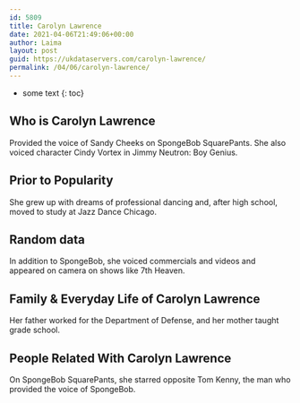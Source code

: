 ```yaml
---
id: 5809
title: Carolyn Lawrence
date: 2021-04-06T21:49:06+00:00
author: Laima
layout: post
guid: https://ukdataservers.com/carolyn-lawrence/
permalink: /04/06/carolyn-lawrence/
---
```


* some text
{: toc}


## Who is Carolyn Lawrence
                  
                  
                  
Provided the voice of Sandy Cheeks on SpongeBob SquarePants. She also voiced character Cindy Vortex in Jimmy Neutron: Boy Genius.
                  
              
            
              
            
                
                
                
## Prior to Popularity
                  
                  
                  
She grew up with dreams of professional dancing and, after high school, moved to study at Jazz Dance Chicago.
                  
              
            
              
            
                
                
                
## Random data
                  
                  
                  
In addition to SpongeBob, she voiced commercials and videos and appeared on camera on shows like 7th Heaven.
                  
              
            
              
            
                
                
                
## Family & Everyday Life of Carolyn Lawrence
                  
                  
                  
Her father worked for the Department of Defense, and her mother taught grade school.
                  
              
            
              
            
                
                
                
## People Related With Carolyn Lawrence
                  
                  
                  
On SpongeBob SquarePants, she starred opposite Tom Kenny, the man who provided the voice of SpongeBob. 
                  
              
            
              
            
                
              
            
              
              
            
            
              
            
          
          
          